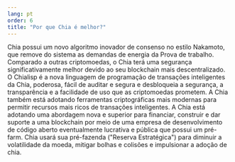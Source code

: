 ```yaml
---
lang: pt
order: 6
title: "Por que Chia é melhor?"
---
```


Chia possui um novo algoritmo inovador de consenso no estilo Nakamoto, que remove do sistema as demandas de energia da Prova de trabalho. Comparado a outras criptomoedas, o Chia terá uma segurança significativamente melhor devido ao seu blockchain mais descentralizado. O Chialisp é a nova linguagem de programação de transações inteligentes da Chia, poderosa, fácil de auditar e segura e desbloqueia a segurança, a transparência e a facilidade de uso que as criptomoedas prometem. A Chia também está adotando ferramentas criptográficas mais modernas para permitir recursos mais ricos de transações inteligentes. A Chia está adotando uma abordagem nova e superior para financiar, construir e dar suporte a uma blockchain por meio de uma empresa de desenvolvimento de código aberto eventualmente lucrativa e pública que possui um pré-farm. Chia usará sua pré-fazenda ("Reserva Estratégica") para diminuir a volatilidade da moeda, mitigar bolhas e colisões e impulsionar a adoção de chia.
